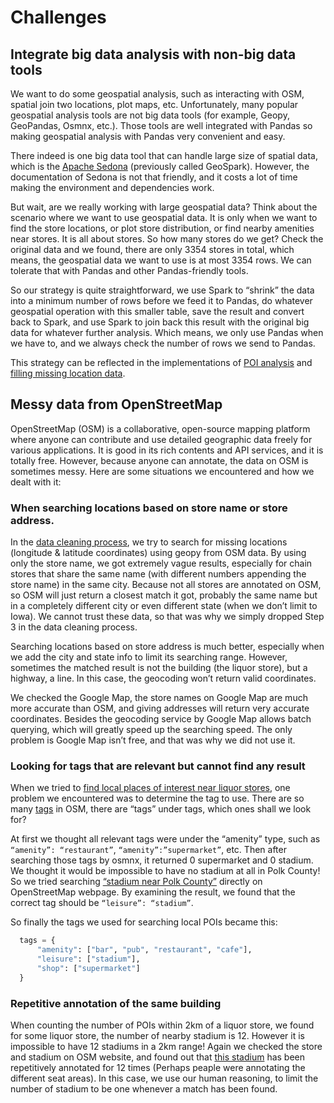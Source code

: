 # Challenges
## Integrate big data analysis with non-big data tools
We want to do some geospatial analysis, such as interacting with OSM, spatial join two locations, plot maps, etc. Unfortunately, many popular geospatial analysis tools are not big data tools (for example, Geopy, GeoPandas, Osmnx, etc.). Those tools are well integrated with Pandas so making geospatial analysis with Pandas very convenient and easy. 

There indeed is one big data tool that can handle large size of spatial data, which is the [Apache Sedona](https://sedona.apache.org/latest/setup/overview/) (previously called GeoSpark). However, the documentation of Sedona is not that friendly, and it costs a lot of time making the environment and dependencies work.

But wait, are we really working with large geospatial data? Think about the scenario where we want to use geospatial data. It is only when we want to find the store locations, or plot store distribution, or find nearby amenities near stores. It is all about stores. So how many stores do we get? Check the original data and we found, there are only 3354 stores in total, which means, the geospatial data we want to use is at most 3354 rows. We can tolerate that with Pandas and other Pandas-friendly tools.

So our strategy is quite straightforward, we use Spark to “shrink” the data into a minimum number of rows before we feed it to Pandas, do whatever geospatial operation with this smaller table, save the result and convert back to Spark, and use Spark to join back this result with the original big data for whatever further analysis. Which means, we only use Pandas when we have to, and we always check the number of rows we send to Pandas.

This strategy can be reflected in the implementations of [POI analysis](Topic2.md#count-number-of-pois-within-2km-for-each-liquor-store) and [filling missing location data](../Data_Processing_Cleaning/DataCleaning_README.md#add-locations-from-openstreetmap-osm).

## Messy data from OpenStreetMap
OpenStreetMap (OSM) is a collaborative, open-source mapping platform where anyone can contribute and use detailed geographic data freely for various applications. It is good in its rich contents and API services, and it is totally free. However, because anyone can annotate, the data on OSM is sometimes messy. Here are some situations we encountered and how we dealt with it:
### When searching locations based on store name or store address.
In the [data cleaning process](), we try to search for missing locations (longitude & latitude coordinates) using geopy from OSM data. By using only the store name, we got extremely vague results, especially for chain stores that share the same name (with different numbers appending the store name)  in the same city. Because not all stores are annotated on OSM, so OSM will just return a closest match it got, probably the same name but in a completely different city or even different state (when we don’t limit to Iowa). We cannot trust these data, so that was why we simply dropped Step 3 in the data cleaning process.

Searching locations based on store address is much better, especially when we add the city and state info to limit its searching range. However, sometimes the matched result is not the building (the liquor store), but a highway, a line. In this case, the geocoding won’t return valid coordinates.

We checked the Google Map, the store names on Google Map are much more accurate than OSM, and giving addresses will return very accurate coordinates. Besides the geocoding service by Google Map allows batch querying, which will greatly speed up the searching speed. The only problem is Google Map isn’t free, and that was why we did not use it.

### Looking for tags that are relevant but cannot find any result
When we tried to [find local places of interest near liquor stores](), one problem we encountered was to determine the tag to use. There are so many [tags](https://wiki.openstreetmap.org/wiki/Map_features) in OSM, there are “tags” under tags, which ones shall we look for? 

At first we thought all relevant tags were under the “amenity” type, such as `“amenity”: “restaurant”`, `“amenity”:”supermarket”`, etc. 
Then after searching those tags by osmnx, it returned 0 supermarket and 0 stadium. We thought it would be impossible to have no stadium at all in Polk County! So we tried searching [“stadium near Polk County”](https://www.openstreetmap.org/search?query=stadium%20near%20Polk%20County#map=19/41.740010/-93.603568) directly on OpenStreetMap webpage. By examining the result, we found that the correct tag should be `“leisure”: “stadium”`.

So finally the tags we used for searching local POIs became this:
```python
  tags = {
      "amenity": ["bar", "pub", "restaurant", "cafe"],
      "leisure": ["stadium"],
      "shop": ["supermarket"]
  }
```
### Repetitive annotation of the same building
When counting the number of POIs within 2km of a liquor store, we found for some liquor store, the number of nearby stadium is 12. However it is impossible to have 12 stadiums in a 2km range! Again we checked the store and stadium on OSM website, and found out that [this stadium](https://www.openstreetmap.org/search?query=stadium%20near%20302%20S%20ANKENY%20BLVD#map=19/41.740010/-93.603568) has been repetitively annotated for 12 times (Perhaps peaple were annotating the different seat areas). In this case, we use our human reasoning, to limit the number of stadium to be one whenever a match has been found.
